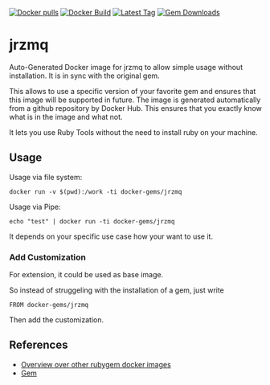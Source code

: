 [![Docker pulls](https://img.shields.io/docker/pulls/rubygem/jrzmq.svg)](https://hub.docker.com/r/rubygem/jrzmq/)
[![Docker Build](https://img.shields.io/docker/automated/rubygem/jrzmq.svg)](https://hub.docker.com/r/rubygem/jrzmq/)
[![Latest Tag](https://img.shields.io/github/tag/docker-rubygem/jrzmq.svg)](https://hub.docker.com/r/rubygem/jrzmq/)
[![Gem Downloads](https://img.shields.io/gem/dt/jrzmq.svg)](https://rubygems.org/gems/jrzmq/)
# jrzmq

Auto-Generated Docker image for jrzmq to allow simple usage without installation.
It is in sync with the original gem.

This allows to use a specific version of your favorite gem and ensures that this image will be supported in future.
The image is generated automatically from a github repository by Docker Hub.
This ensures that you exactly know what is in the image and what not.

It lets you use Ruby Tools without the need to install ruby on your machine.

## Usage

Usage via file system:

`docker run -v $(pwd):/work -ti docker-gems/jrzmq`

Usage via Pipe:

`echo "test" | docker run -ti docker-gems/jrzmq`

It depends on your specific use case how your want to use it.

### Add Customization

For extension, it could be used as base image.

So instead of struggeling with the installation of a gem, just write

`FROM docker-gems/jrzmq`

Then add the customization.

## References

 - [Overview over other rubygem docker images](https://github.com/thinkbot/docker-rubygem)
 - [Gem](https://rubygems.org/gems/jrzmq/)
